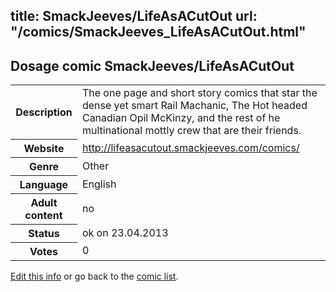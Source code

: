 title: SmackJeeves/LifeAsACutOut
url: "/comics/SmackJeeves_LifeAsACutOut.html"
---
Dosage comic SmackJeeves/LifeAsACutOut
-----------------------------------------

<table class="comicinfo">
<tr>
<th>Description</th><td>The one page and short story comics that star the dense yet smart Rail Machanic, The Hot headed Canadian Opil McKinzy, and the rest of he multinational mottly crew that are their friends.</td>
</tr>
<tr>
<th>Website</th><td><a href="http://lifeasacutout.smackjeeves.com/comics/">http://lifeasacutout.smackjeeves.com/comics/</a></td>
</tr>
<tr>
<th>Genre</th><td>Other</td>
</tr>
<tr>
<th>Language</th><td>English</td>
</tr>
<tr>
<th>Adult content</th><td>no</td>
</tr>
<tr>
<th>Status</th><td>ok on 23.04.2013</td>
</tr>
<tr>
<th>Votes</th><td>0</div></td>
</tr>
</table>

[Edit this info](/comics/SmackJeeves_LifeAsACutOut_edit.html) or go back to the [comic list](../comic-index.html).
